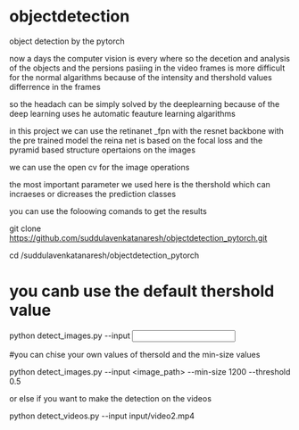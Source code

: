 # objectdetection
object detection by the pytorch


now a days the computer vision is every where so the decetion and analysis of the objects and the persions pasiing in the video frames is  more difficult for the normal algarithms  because of the  intensity and thershold values differrence in the frames 


so the headach can be simply solved by the deeplearning because of the deep learning uses he automatic feauture learning algarithms 



in this project we can use the retinanet _fpn with the resnet backbone   with the pre trained model the reina net is based on the focal loss and the pyramid based structure opertaions on the images 

we can use the open cv for the image operations 


the most important parameter we used here is the thershold  which can incraeses or dicreases the prediction classes 


you can use the foloowing comands to get the results



git clone https://github.com/suddulavenkatanaresh/objectdetection_pytorch.git


cd /suddulavenkatanaresh/objectdetection_pytorch


# you canb use the default thershold value 


python detect_images.py --input <input image path>


 #you can chise your own values of thersold and the min-size values 

python detect_images.py --input <image_path>    --min-size 1200 --threshold 0.5



or else if you want to  make the detection on the videos 


python detect_videos.py --input input/video2.mp4





